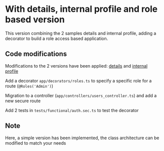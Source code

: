 # With details, internal profile and role based version

This version combining the 2 samples details and internal profile, adding a decorator to build a role access based application.

## Code modifications

Modifications to the 2 versions have been applied: [details](../with-custom-details/README.md) and [internal profile](../with-internal-profile/README.md)

Add a decorator `app/decorators/roles.ts` to specify a specific role for a route (`@Roles('Admin')`)

Migration to a controller (`app/controllers/users_controller.ts`) and add a new secure route

Add 2 tests in `tests/functional/auth.sec.ts` to test the decorator

## Note

Here, a simple version has been implemented, the class architecture can be modified to match your needs
